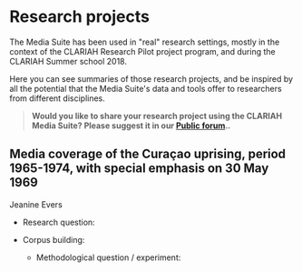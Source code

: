 Research projects
===

The Media Suite has been used in "real" research settings, mostly in the context of the CLARIAH Research Pilot project program, and during the CLARIAH Summer school 2018.

Here you can see summaries of those research projects, and be inspired by all the potential that the Media Suite's data and tools offer to researchers from different disciplines.

> **Would you like to share your research project using the CLARIAH Media Suite? Please suggest it in our [Public forum](https://gitter.im/CLARIAH-media-studies/Lobby)..**



## Media coverage of the Curaçao uprising, period 1965-1974, with special emphasis on 30 May 1969														

Jeanine Evers

- Research question: 

- Corpus building: 

  - Methodological question / experiment: 

